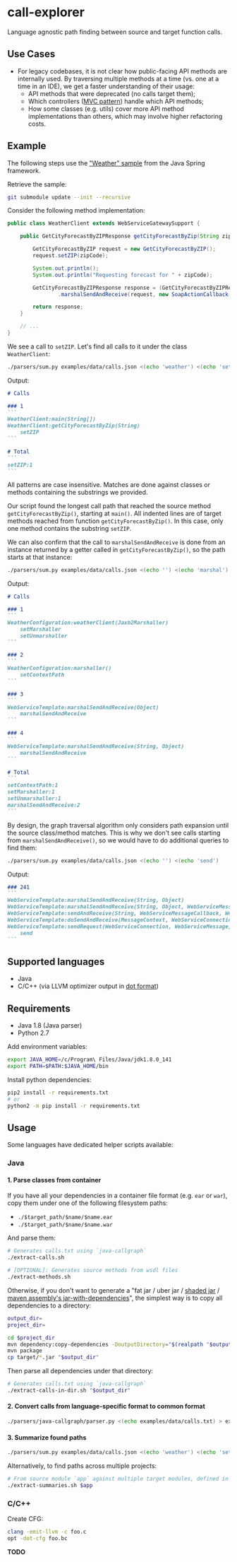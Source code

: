 # call-explorer

Language agnostic path finding between source and target function calls.

## Use Cases

- For legacy codebases, it is not clear how public-facing API methods are internally used. By traversing multiple methods at a time (vs. one at a time in an IDE), we get a faster understanding of their usage:
    - API methods that were deprecated (no calls target them);
    - Which controllers ([MVC pattern](https://en.wikipedia.org/wiki/Model%E2%80%93view%E2%80%93controller)) handle which API methods;
    - How some classes (e.g. utils) cover more API method implementations than others, which may involve higher refactoring costs.

## Example

The following steps use the ["Weather" sample](https://github.com/spring-projects/spring-ws-samples/tree/master/weather) from the Java Spring framework.

Retrieve the sample:

```bash
git submodule update --init --recursive
```

Consider the following method implementation:

```java
public class WeatherClient extends WebServiceGatewaySupport {

	public GetCityForecastByZIPResponse getCityForecastByZip(String zipCode) {

		GetCityForecastByZIP request = new GetCityForecastByZIP();
		request.setZIP(zipCode);

		System.out.println();
		System.out.println("Requesting forecast for " + zipCode);

		GetCityForecastByZIPResponse response = (GetCityForecastByZIPResponse) getWebServiceTemplate()
				.marshalSendAndReceive(request, new SoapActionCallback("http://ws.cdyne.com/WeatherWS/GetCityForecastByZIP"));

		return response;
	}

    // ...
}
```

We see a call to `setZIP`. Let's find all calls to it under the class `WeatherClient`:

```bash
./parsers/sum.py examples/data/calls.json <(echo 'weather') <(echo 'setZIP')
```

Output:

````markdown
# Calls

### 1
```
WeatherClient:main(String[])
WeatherClient:getCityForecastByZip(String)
    setZIP
```

# Total
```
setZIP:1
```
````

All patterns are case insensitive. Matches are done against classes or methods containing the substrings we provided.

Our script found the longest call path that reached the source method `getCityForecastByZip()`, starting at `main()`. All indented lines are of target methods reached from function `getCityForecastByZip()`. In this case, only one method contains the substring `setZIP`.

We can also confirm that the call to `marshalSendAndReceive` is done from an instance returned by a getter called in `getCityForecastByZip()`, so the path starts at that instance:

```bash
./parsers/sum.py examples/data/calls.json <(echo '') <(echo 'marshal')
```

Output:

````markdown
# Calls

### 1
```
WeatherConfiguration:weatherClient(Jaxb2Marshaller)
    setMarshaller
    setUnmarshaller
```

### 2
```
WeatherConfiguration:marshaller()
    setContextPath
```

### 3
```
WebServiceTemplate:marshalSendAndReceive(Object)
    marshalSendAndReceive
```

### 4
```
WebServiceTemplate:marshalSendAndReceive(String, Object)
    marshalSendAndReceive
```

# Total
```
setContextPath:1
setMarshaller:1
setUnmarshaller:1
marshalSendAndReceive:2
```
````

By design, the graph traversal algorithm only considers path expansion until the source class/method matches. This is why we don't see calls starting from `marshalSendAndReceive()`, so we would have to do additional queries to find them:

```bash
./parsers/sum.py examples/data/calls.json <(echo '') <(echo 'send')
```

Output:

````markdown
### 241
```
WebServiceTemplate:marshalSendAndReceive(String, Object)
WebServiceTemplate:marshalSendAndReceive(String, Object, WebServiceMessageCallback)
WebServiceTemplate:sendAndReceive(String, WebServiceMessageCallback, WebServiceMessageExtractor)
WebServiceTemplate:doSendAndReceive(MessageContext, WebServiceConnection, WebServiceMessageCallback, WebServiceMessageExtractor)
WebServiceTemplate:sendRequest(WebServiceConnection, WebServiceMessage)
    send
```
````

## Supported languages

- Java
- C/C++ (via LLVM optimizer output in [dot format](https://en.wikipedia.org/wiki/DOT_(graph_description_language)))

## Requirements

- Java 1.8 (Java parser)
- Python 2.7

Add environment variables:

```bash
export JAVA_HOME=/c/Program\ Files/Java/jdk1.8.0_141
export PATH=$PATH:$JAVA_HOME/bin
```

Install python dependencies:

```bash
pip2 install -r requirements.txt
# or
python2 -m pip install -r requirements.txt
```

## Usage

Some languages have dedicated helper scripts available:

### Java

#### 1. Parse classes from container

If you have all your dependencies in a container file format (e.g. `ear` or `war`), copy them under one of the following filesystem paths:

- `./$target_path/$name/$name.ear`
- `./$target_path/$name/$name.war`

And parse them:

```bash
# Generates calls.txt using `java-callgraph`
./extract-calls.sh 

# [OPTIONAL]: Generates source methods from wsdl files
./extract-methods.sh 
```

Otherwise, if you don't want to generate a "fat jar / uber jar / [shaded jar](https://maven.apache.org/plugins/maven-shade-plugin/) / [maven assembly's jar-with-dependencies](https://maven.apache.org/plugins/maven-assembly-plugin/descriptor-refs.html)", the simplest way is to copy all dependencies to a directory:

```bash
output_dir=
project_dir=

cd $project_dir
mvn dependency:copy-dependencies -DoutputDirectory="$(realpath "$output_dir")"
mvn package
cp target/*.jar "$output_dir"
```

Then parse all dependencies under that directory:

```bash
# Generates calls.txt using `java-callgraph`
./extract-calls-in-dir.sh "$output_dir"
```

#### 2. Convert calls from language-specific format to common format

```bash
./parsers/java-callgraph/parser.py <(echo examples/data/calls.txt) > examples/data/calls.json
```

#### 3. Summarize found paths

```bash
./parsers/sum.py examples/data/calls.json <(echo 'weather') <(echo 'setZIP')
```

Alternatively, to find paths across multiple projects:

```bash
# From source module `app` against multiple target modules, defined in script
./extract-summaries.sh $app
```

### C/C++

Create CFG:

```bash
clang -emit-llvm -c foo.c
opt -dot-cfg foo.bc
```

**TODO**
